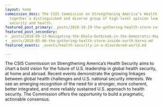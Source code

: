 ```yaml
---
layout: home
commission_desc: The CSIS Commission on Strengthening America’s Health Security brings
  together a distinguished and diverse group of high-level opinion leaders who bridge
  security and health.
featured_post_primary: _posts/2018-10-29-the-gathering-health-storm-inside-north-korea.md
featured_post_secondary:
- _posts/2018-09-13-Navigating-the-Ebola-Outbreak-in-the-Democratic-Republic-of-the-Congo.md
- _posts/2018-05-08-the-gathering-health-storm-inside-north-korea.md
featured_events: _events/health-security-in-a-disordered-world.md

---
```

The CSIS Commission on Strengthening America’s Health Security aims to chart a bold vision for the future of U.S. leadership in global health security, at home and abroad. Recent events demonstrate the growing linkages between global health challenges and U.S. national security interests. We see an emerging recognition of the need for a stronger, more coherent, better integrated, and more reliably sustained U.S. approach to health security. The Commission offers the opportunity to build a pragmatic, actionable consensus.